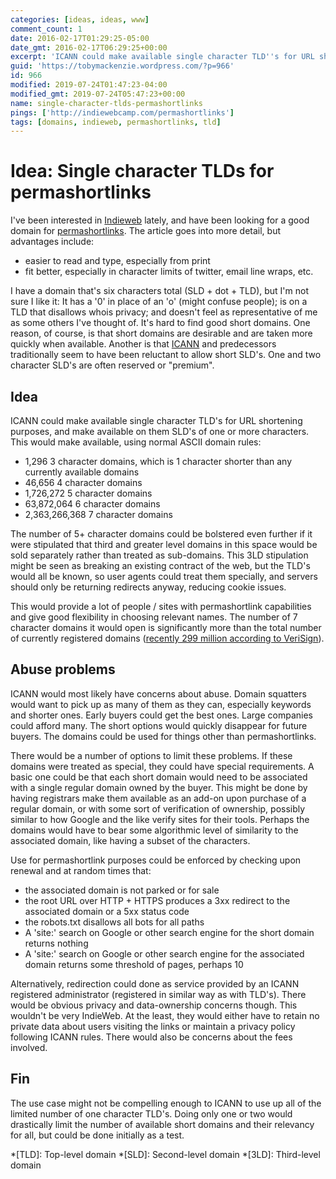 ```yaml
---
categories: [ideas, ideas, www]
comment_count: 1
date: 2016-02-17T01:29:25-05:00
date_gmt: 2016-02-17T06:29:25+00:00
excerpt: 'ICANN could make available single character TLD''s for URL shortening purposes, and make available on them SLD''s of one or more characters.'
guid: 'https://tobymackenzie.wordpress.com/?p=966'
id: 966
modified: 2019-07-24T01:47:23-04:00
modified_gmt: 2019-07-24T05:47:23+00:00
name: single-character-tlds-permashortlinks
pings: ['http://indiewebcamp.com/permashortlinks']
tags: [domains, indieweb, permashortlinks, tld]
---
```


Idea: Single character TLDs for permashortlinks
===============================================

I've been interested in [Indieweb](http://indiewebcamp.com/) lately, and have been looking for a good domain for [permashortlinks](http://indiewebcamp.com/permashortlinks).  The article goes into more detail, but advantages include:

- easier to read and type, especially from print
- fit better, especially in character limits of twitter, email line wraps, etc.

I have a domain that's six characters total (SLD + dot + TLD), but I'm not sure I like it:  It has a '0' in place of an 'o' (might confuse people); is on a TLD that disallows whois privacy; and doesn't feel as representative of me as some others I've thought of. It's hard to find good short domains.  One reason, of course, is that short domains are desirable and are taken more quickly when available.  Another is that [ICANN](https://www.icann.org/) and predecessors traditionally seem to have been reluctant to allow short SLD's.  One and two character SLD's are often reserved or "premium".

Idea
---------

ICANN could make available single character TLD's for URL shortening purposes, and make available on them SLD's of one or more characters.  This would make available, using normal ASCII domain rules:

<!--more-->

- 1,296 3 character domains, which is 1 character shorter than any currently available domains
- 46,656 4 character domains
- 1,726,272 5 character domains
- 63,872,064 6 character domains
- 2,363,266,368 7 character domains

The number of 5+ character domains could be bolstered even further if it were stipulated that third and greater level domains in this space would be sold separately rather than treated as sub-domains.  This 3LD stipulation might be seen as breaking an existing contract of the web, but the TLD's would all be known, so user agents could treat them specially, and servers should only be returning redirects anyway, reducing cookie issues.

This would provide a lot of people / sites with permashortlink capabilities and give good flexibility in choosing relevant names.  The number of 7 character domains it would open is significantly more than the total number of currently registered domains ([recently 299 million according to VeriSign](https://www.verisign.com/en_US/internet-technology-news/verisign-press-releases/articles/index.xhtml?artLink=aHR0cDovL3ZlcmlzaWduLm13bmV3c3Jvb20uY29tL2FydGljbGUvcnNzP2lkPTIwMTIwNTI%3D)).

Abuse problems
---------

ICANN would most likely have concerns about abuse.  Domain squatters would want to pick up as many of them as they can, especially keywords and shorter ones.  Early buyers could get the best ones.  Large companies could afford many.  The short options would quickly disappear for future buyers.  The domains could be used for things other than permashortlinks.

There would be a number of options to limit these problems.  If these domains were treated as special, they could have special requirements.  A basic one could be that each short domain would need to be associated with a single regular domain owned by the buyer.  This might be done by having registrars make them available as an add-on upon purchase of a regular domain, or with some sort of verification of ownership, possibly similar to how Google and the like verify sites for their tools.  Perhaps the domains would have to bear some algorithmic level of similarity to the associated domain, like having a subset of the characters.

Use for permashortlink purposes could be enforced by checking upon renewal and at random times that:

- the associated domain is not parked or for sale
- the root URL over HTTP + HTTPS produces a 3xx redirect to the associated domain or a 5xx status code
- the robots.txt disallows all bots for all paths
- A 'site:' search on Google or other search engine for the short domain returns nothing
- A 'site:' search on Google or other search engine for the associated domain returns some threshold of pages, perhaps 10

Alternatively, redirection could done as service provided by an ICANN registered administrator (registered in similar way as with TLD's).  There would be obvious privacy and data-ownership concerns though.  This wouldn't be very IndieWeb.  At the least, they would either have to retain no private data about users visiting the links or maintain a privacy policy following ICANN rules.  There would also be concerns about the fees involved.

Fin
---------

The use case might not be compelling enough to ICANN to use up all of the limited number of one character TLD's.  Doing only one or two would drastically limit the number of available short domains and their relevancy for all, but could be done initially as a test.

*[TLD]: Top-level domain
*[SLD]: Second-level domain
*[3LD]: Third-level domain
